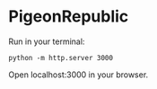 # PigeonRepublic

Run in your terminal:
```
python -m http.server 3000
```
Open localhost:3000 in your browser.